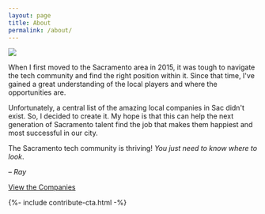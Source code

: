 ```yaml
---
layout: page
title: About
permalink: /about/
---
```

<div class="about-img"><img src="../assets/community.png" /></div>

When I first moved to the Sacramento area in 2015, it was tough to navigate the tech community and find the right position within it. Since that time, I've gained a great understanding of the local players and where the opportunities are.

Unfortunately, a central list of the amazing local companies in Sac didn't exist. So, I decided to create it. My hope is that this can help the next generation of Sacramento talent find the job that makes them happiest and most successful in our city.

The Sacramento tech community is thriving! *You just need to know where to look*.

*– Ray*

<p><a class="btn about" href="{{ site.url }}">View the Companies</a></p>

{%- include contribute-cta.html -%}
